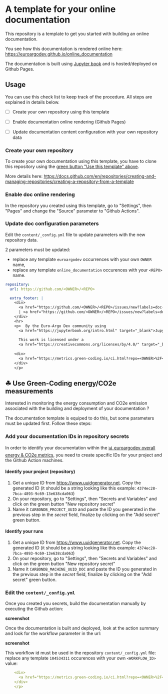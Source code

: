 # A template for your online documentation

This repository is a template to get you started with building an online documentation.

You see how this documentation is rendered online here: https://euroargodev.github.io/online_documentation

The documentation is built using [Jupyter book](https://jupyterbook.org/en/stable/intro.html) and is hosted/deployed on Github Pages.

## Usage

You can use this check list to keep track of the procedure. All steps are explained in details below.

- [ ] Create your own repository using this template
- [ ] Enable documentation online rendering (Github Pages)
- [ ] Update documentation content configuration with your own repository data


### Create your own repository

To create your own documentation using this template, you have to clone this repository using the [green button "Use this template" above](https://github.com/new?template_name=online_documentation&template_owner=euroargodev).

More details here:
https://docs.github.com/en/repositories/creating-and-managing-repositories/creating-a-repository-from-a-template


### Enable doc online rendering

In the repository you created using this template, go to "Settings", then "Pages" and change the "Source" parameter to "Github Actions".


### Update doc configuration parameters

Edit the `content/_config.yml` file to update parameters with the new repository data.

2 parameters must be updated:

- replace any template ``euroargodev`` occurrences with your own `OWNER` name,
- replace any template ``online_documentation`` occurences with your `<REPO>` name.

```yml
repository:
  url: https://github.com/<OWNER>/<REPO>

  extra_footer: |
    <div> ️
      <a href="https://github.com/<OWNER>/<REPO>/issues/new?labels=doc-edit&template=doc_edit_template.md" target="_blank">✏ Click here to make a suggestion about this page</a>
      | <a href="https://github.com/<OWNER>/<REPO>/issues/new?labels=doc-error&template=doc_error_template.md" target="_blank">🚨 Report an error on this page</a>
    </div>
    <hr>
    <p>  By the Euro-Argo Dev community using
      <a href="https://jupyterbook.org/intro.html" target="_blank">Jupyter Book</a>.
      
      This work is licensed under a 
      <a href="https://creativecommons.org/licenses/by/4.0/" target="_blank"> Creative Commons Attribution 4.0 Generic License.</a> 
    
    <div>
      <a href="https://metrics.green-coding.io/ci.html?repo=<OWNER>%2F<REPO>&amp;branch=main&amp;workflow=<WORKFLOW_ID>"><img src="https://api.green-coding.io/v1/ci/badge/get?repo=<OWNER>/<REPO>&amp;branch=main&amp;workflow=<WORKFLOW_ID>"></a>   
    </div>
    </p>
```



## ☘ Use Green-Coding energy/CO2e measurements

Interested in monitoring the energy consumption and CO2e emission associated with the building and deployment of your documentation ?

The documentation template is equiped to do this, but some parameters must be updated first. Follow these steps:

### Add your documentation IDs in repository secrets

In order to identify your documentation within the [📊 euroargodev overall energy & CO2e metrics](https://metrics.green-coding.io/carbondb-lists.html?company_uuid=4f42f511-4d8d-4d30-9c5e-8490f2c68811), you need to create specific IDs for your project and the Github Action machines.

#### Identify your project (repository)
1. Get a unique ID from https://www.uuidgenerator.net. Copy the generated ID (it should be a string looking like this example: `4374ec28-7bca-4893-9c69-13e638cda063`)
1. On your repository, go to "Settings", then "Secrets and Variables" and click on the green button "New repository secret"
1. Name it `CARBONDB_PROJECT_UUID` and paste the ID you generated in the previous step in the *secret* field, finalize by clicking on the "Add secret" green button.

#### Identify your runs
1. Get a unique ID from https://www.uuidgenerator.net. Copy the generated ID (it should be a string looking like this example: `4374ec28-7bca-4893-9c69-13e638cda063`)
1. On your repository, go to "Settings", then "Secrets and Variables" and click on the green button "New repository secret"
1. Name it `CARBONDB_MACHINE_UUID_DOC` and paste the ID you generated in the previous step in the *secret* field, finalize by clicking on the "Add secret" green button.

### Edit the `content/_config.yml` 

Once you created you secrets, build the documentation manually by executing the Github action:

**screenshot**

Once the documentation is built and deployed, look at the action summary and look for the workflow parameter in the url:

**screenshot**

This workflow id must be used in the repository `content/_config.yml` file: replace any template `104534311` occurences with your own `<WORKFLOW_ID>` value:

```yml
    <div>
      <a href="https://metrics.green-coding.io/ci.html?repo=<OWNER>%2F<REPO>&amp;branch=main&amp;workflow=<WORKFLOW_ID>"><img src="https://api.green-coding.io/v1/ci/badge/get?repo=<OWNER>/<REPO>&amp;branch=main&amp;workflow=<WORKFLOW_ID>"></a>   
    </div>
    </p>
```